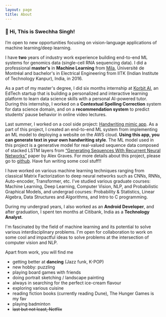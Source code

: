 ```yaml
---
layout: page
title: About
---
```


### 👋 Hi, This is Swechha Singh!

I’m open to new opportunities focusing on vision-language applications of machine learning/deep learning.

I have **two** years of industry work experience building end-to-end ML systems for genomics data (single-cell RNA sequencing data). I did a professional **master's** in **Machine Learning** from [Mila](https://mila.quebec/en/person/swechha/), Université de Montréal and bachelor's in Electrical Engineering from IITK (Indian Institute of Technology Kanpur), India, in 2016.

As a part of my master's degree, I did six months internship at [Korbit AI](https://www.linkedin.com/company/korbit-ai/), an EdTech startup that is building a personalized and interactive learning platform to learn data science skills with a personal AI-powered tutor. During this internship, I worked on a **Contextual Spelling Correction** system for data science domain, and on a **recommendation system** to predict students’ pause behavior in online video lectures.

Last summer, I worked on a cool side project: [Handwriting mimic app](https://youtu.be/Ghsb3w0QACI). As a part of this project, I created an end-to-end ML system from implementing an ML model to deploying a website on the AWS cloud. **Using this app, you can generate text in your own handwriting style**. The ML model used in this project is a generative model for real-valued sequence data composed of stacked LSTM layers from [“Generating Sequences With Recurrent Neural Networks”](https://arxiv.org/pdf/1308.0850.pdf) paper by Alex Graves. For more details about this project, please go to [github](https://github.com/swechhachoudhary/Handwriting-synthesis). Have fun writing some cool stuff!!

I have worked on various machine learning techniques ranging from classical Matrix Factorization to deep neural networks such as CNNs, RNNs, Auto-encoder, Transformer, etc. I've studied various graduate courses: Machine Learning, Deep Learning, Computer Vision, NLP, and Probabilistic Graphical Models, and undergrad courses: Probability & Statistics, Linear Algebra, Data Structures and Algorithms, and Intro to C programming.

During my undergrad years, I also worked as an **Android Developer**, and after graduation, I spent ten months at Citibank, India as a **Technology Analyst**.

I'm fascinated by the field of machine learning and its potential to solve various interdisciplinary problems. I'm open for collaboration to work on some cool and impactful ideas to solve problems at the intersection of computer vision and NLP. 

Apart from work, you will find me
* getting better at **dancing** (Jazz funk, K-POP)
* new hobby: puzzling
* playing board games with friends
* doing portrait sketching / landscape painting
* always in searching for the perfect ice-cream flavour
* exploring various cuisine 
* reading fiction books (currently reading Dune), The Hunger Games is my fav
* playing badminton
* <s>last but not least, Netflix</s>
